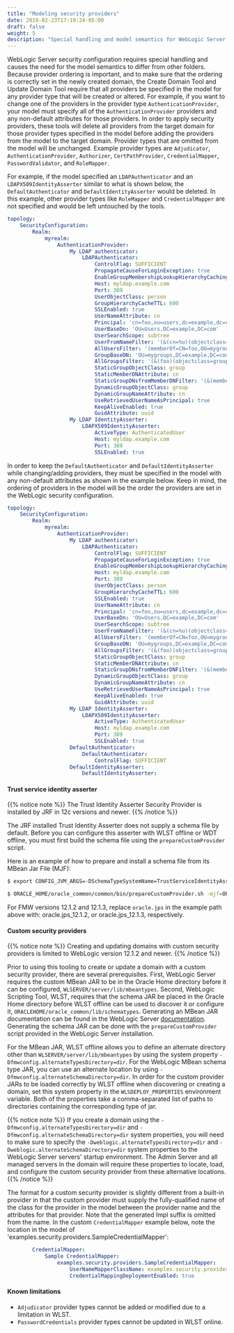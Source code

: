 ```yaml
---
title: "Modeling security providers"
date: 2019-02-23T17:19:24-05:00
draft: false
weight: 5
description: "Special handling and model semantics for WebLogic Server security configuration."
---
```




 WebLogic Server security configuration requires special handling and causes the need for the model semantics to differ from other folders.  Because provider ordering is important, and to make sure that the ordering is correctly set in the newly created domain, the Create Domain Tool and Update Domain Tool require that all providers be specified in the model for any provider type that will be created or altered.  For example, if you want to change one of the providers in the provider type `AuthenticationProvider`, your model must specify all of the `AuthenticationProvider` providers and any non-default attributes for those providers.  In order to apply security providers, these tools will delete all providers from the target domain for those provider types specified in the model before adding the providers from the model to the target domain. Provider types that are omitted from the model will be unchanged.  Example provider types are `Adjudicator`, `AuthenticationProvider`, `Authorizer`, `CertPathProvider`, `CredentialMapper`, `PasswordValidator`, and `RoleMapper`.

 For example, if the model specified an `LDAPAuthenticator` and an `LDAPX509IdentityAsserter` similar to what is shown below, the `DefaultAuthenticator` and `DefaultIdentityAsserter` would be deleted.  In this example, other provider types like `RoleMapper` and `CredentialMapper` are not specified and would be left untouched by the tools.

 ```yaml
 topology:
     SecurityConfiguration:
         Realm:
             myrealm:
                 AuthenticationProvider:
                     My LDAP authenticator:
                         LDAPAuthenticator:
                             ControlFlag: SUFFICIENT
                             PropagateCauseForLoginException: true
                             EnableGroupMembershipLookupHierarchyCaching: true
                             Host: myldap.example.com
                             Port: 389
                             UserObjectClass: person
                             GroupHierarchyCacheTTL: 600
                             SSLEnabled: true
                             UserNameAttribute: cn
                             Principal: 'cn=foo,ou=users,dc=example,dc=com'
                             UserBaseDn: 'OU=Users,DC=example,DC=com'
                             UserSearchScope: subtree
                             UserFromNameFilter: '(&(cn=%u)(objectclass=person))'
                             AllUsersFilter: '(memberOf=CN=foo,OU=mygroups,DC=example,DC=com)'
                             GroupBaseDN: 'OU=mygroups,DC=example,DC=com'
                             AllGroupsFilter: '(&(foo)(objectclass=group))'
                             StaticGroupObjectClass: group
                             StaticMemberDNAttribute: cn
                             StaticGroupDNsfromMemberDNFilter: '(&(member=%M)(objectclass=group))'
                             DynamicGroupObjectClass: group
                             DynamicGroupNameAttribute: cn
                             UseRetrievedUserNameAsPrincipal: true
                             KeepAliveEnabled: true
                             GuidAttribute: uuid
                     My LDAP IdentityAsserter:
                         LDAPX509IdentityAsserter:
                             ActiveType: AuthenticatedUser
                             Host: myldap.example.com
                             Port: 389
                             SSLEnabled: true
 ```

 In order to keep the `DefaultAuthenticator` and `DefaultIdentityAsserter` while changing/adding providers, they must be specified in the model with any non-default attributes as shown in the example below.  Keep in mind, the ordering of providers in the model will be the order the providers are set in the WebLogic security configuration.

 ```yaml
 topology:
     SecurityConfiguration:
         Realm:
             myrealm:
                 AuthenticationProvider:
                     My LDAP authenticator:
                         LDAPAuthenticator:
                             ControlFlag: SUFFICIENT
                             PropagateCauseForLoginException: true
                             EnableGroupMembershipLookupHierarchyCaching: true
                             Host: myldap.example.com
                             Port: 389
                             UserObjectClass: person
                             GroupHierarchyCacheTTL: 600
                             SSLEnabled: true
                             UserNameAttribute: cn
                             Principal: 'cn=foo,ou=users,dc=example,dc=com'
                             UserBaseDn: 'OU=Users,DC=example,DC=com'
                             UserSearchScope: subtree
                             UserFromNameFilter: '(&(cn=%u)(objectclass=person))'
                             AllUsersFilter: '(memberOf=CN=foo,OU=mygroups,DC=example,DC=com)'
                             GroupBaseDN: 'OU=mygroups,DC=example,DC=com'
                             AllGroupsFilter: '(&(foo)(objectclass=group))'
                             StaticGroupObjectClass: group
                             StaticMemberDNAttribute: cn
                             StaticGroupDNsfromMemberDNFilter: '(&(member=%M)(objectclass=group))'
                             DynamicGroupObjectClass: group
                             DynamicGroupNameAttribute: cn
                             UseRetrievedUserNameAsPrincipal: true
                             KeepAliveEnabled: true
                             GuidAttribute: uuid
                     My LDAP IdentityAsserter:
                         LDAPX509IdentityAsserter:
                             ActiveType: AuthenticatedUser
                             Host: myldap.example.com
                             Port: 389
                             SSLEnabled: true
                     DefaultAuthenticator:
                         DefaultAuthenticator:
                             ControlFlag: SUFFICIENT
                     DefaultIdentityAsserter:
                         DefaultIdentityAsserter:

 ```
 #### Trust service identity asserter

{{% notice note %}} The Trust Identity Asserter Security Provider is installed by JRF in 12c versions and newer.
{{% /notice %}}

 The JRF installed Trust Identity Asserter does not supply a schema file by default.  Before you can configure this asserter with WLST offline or WDT offline, you must first build the schema file using the `prepareCustomProvider` script.

 Here is an example of how to prepare and install a schema file from its MBean Jar File (MJF):

 ```bash
 $ export CONFIG_JVM_ARGS=-DSchemaTypeSystemName=TrustServiceIdentityAsserter

 $ ORACLE_HOME/oracle_common/common/bin/prepareCustomProvider.sh -mjf=ORACLE_HOME/oracle_common/modules/oracle.jps/jps-wls-trustprovider.jar -out ORACLE_HOME/oracle_common/lib/schematypes/jps-wls-trustprovider.schema.jar

 ```
 For FMW versions 12.1.2 and 12.1.3, replace `oracle.jps` in the example path above with:
 oracle.jps_12.1.2, or oracle.jps_12.1.3, respectively.

 #### Custom security providers

{{% notice note %}} Creating and updating domains with custom security providers is limited to WebLogic version 12.1.2 and newer.
{{% /notice %}}

Prior to using this tooling to create or update a domain with a custom security provider, there are several prerequisites.
First, WebLogic Server requires the custom MBean JAR to be in the Oracle Home directory before it can be configured,
`WLSERVER/server/lib/mbeantypes`.  Second, WebLogic Scripting Tool, WLST, requires that the schema JAR be placed in the
Oracle Home directory before WLST offline can be used to discover it or configure it, `ORACLEHOME/oracle_common/lib/schematypes`.
Generating an MBean JAR documentation can be found in the WebLogic Server [documentation](https://docs.oracle.com/en/middleware/standalone/weblogic-server/14.1.1.0/devsp/generate_mbeantype.html).  Generating the schema
JAR can be done with the `prepareCustomProvider` script provided in the WebLogic Server installation.

For the MBean JAR, WLST offline allows you to define an alternate directory other than `WLSERVER/server/lib/mbeantypes`
by using the system property `-Dfmwconfig.alternateTypesDirectory=dir`. For the WebLogic MBean schema type JAR, you can
use an alternate location by using `-Dfmwconfig.alternateSchemaDirectory=dir`. In order for the custom provider JARs to
be loaded correctly by WLST offline when discovering or creating a domain, set this system property in the `WLSDEPLOY_PROPERTIES`
environment variable. Both of the properties take a comma-separated list of paths to directories containing the
corresponding type of jar.

{{% notice note %}} If you create a domain using the `-Dfmwconfig.alternateTypesDirectory=dir` and 
`-Dfmwconfig.alternateSchemaDirectory=dir` system properties, you will need to make sure to specify the 
`-Dweblogic.alternateTypesDirectory=dir` and `-Dweblogic.alternateSchemaDirectory=dir` system properties to the WebLogic
Server servers' startup environment.  The Admin Server and all managed servers in the domain will require these properties
to locate, load, and configure the custom security provider from these alternative locations.
{{% /notice %}}


The format for a custom security provider is slightly different from a built-in provider in that the custom provider must
supply the fully-qualified name of the class for the provider in the model between the provider name and the attributes
for that provider.  Note that the generated Impl suffix is omitted from the name. In the custom `CredentialMapper`
example below, note the location in the model of 'examples.security.providers.SampleCredentialMapper':

 ```yaml
         CredentialMapper:
             Sample CredentialMapper:
                 examples.security.providers.SampleCredentialMapper:
                     UserNameMapperClassName: examples.security.providers.CredentialMapperProviderImpl
                     CredentialMappingDeploymentEnabled: true
 ```

 #### Known limitations

 - `Adjudicator` provider types cannot be added or modified due to a limitation in WLST.
 - `PasswordCredentials` provider types cannot be updated in WLST online.
